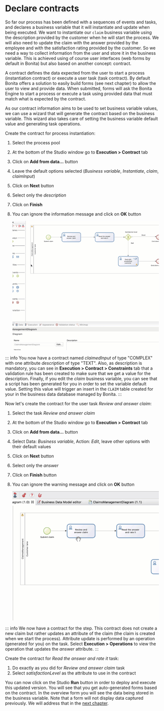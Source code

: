 # Declare contracts

So far our process has  been defined with a sequences of events and tasks, and declares a business variable that it will instantiate and update when being executed. We want to instantiate our `claim` business variable using the description provided by the customer when he will start the process. We will also need to update the claim with the answer provided by the employee and with the satisfaction rating provided by the customer. So we need a way to collect information from the user and store it in the business variable. This is achieved using of course user interfaces (web forms by default in Bonita) but also based on another concept: contract.

A contract defines the data expected from the user to start a process (instantiation contract) or execute a user task (task contract). By default Bonita offers a solution to easily build forms (see next chapter) to allow the user to view and provide data. When submitted, forms will ask the Bonita Engine to start a process or execute a task using provided data that must match what is expected by the contract.

As our contract information aims to be used to set business variable values, we can use a wizard that will generate the contract based on the business variable. This wizard also takes care of setting the business variable default value and generating task operations.

Create the contract for process instantiation:
1. Select the process pool
1. At the bottom of the Studio window go to **Execution > Contract** tab
1. Click on **Add from data...** button
1. Leave the default options selected (_Business variable_, _Instantiate_, _claim_, _claimInput_)
1. Click on **Next** button
1. Select only the _description_
1. Click on **Finish**
1. You can ignore the information message and click on **OK** button

   ![Declare process instantiation contract](images/getting-started-tutorial/declare-contracts/declare-process-instantiation-contract.gif)

::: info
You now have a contract named _claimedInput_ of type "COMPLEX" with one attribute _description_ of type "TEXT". Also, as description is mandatory, you can see in **Execution > Contract > Constraints** tab that a validation rule has been created to make sure that we get a value for the description. Finally, if you edit the _claim_ business variable, you can see that a script has been generated for you in order to set the variable default value. Setting this value will trigger an insert in the `CLAIM` table created for your in the business data database managed by Bonita.
:::

Now let's create the contract for the user task _Review and answer claim_:
1. Select the task _Review and answer claim_
1. At the bottom of the Studio window go to **Execution > Contract** tab
1. Click on **Add from data...** button
1. Select Data: _Business variable_, Action: _Edit_, leave other options with their default values
1. Click on **Next** button
1. Select only the _answer_
1. Click on **Finish** button
1. You can ignore the warning message and click on **OK** button

   ![Declare user task contract](images/getting-started-tutorial/declare-contracts/declare-user-task-contract.gif)

::: info
We now have a contract for the step. This contract does not create a new claim but rather updates an attribute of the claim (the claim is created when we start the process). Attribute update is performed by an operation (generated for you) on the task. Select **Execution > Operations** to view the operation that updates the _answer_ attribute.
:::

Create the contract for _Read the answer and rate it_ task:
1. Do exactly as you did for _Review and answer claim_ task 
1. Select _satisfactionLevel_ as the attribute to use in the contract

You can now click on the Studio **Run** button in order to deploy and execute this updated version. You will see that you get auto-generated forms based on the contract. In the overview form you will see the data being stored in the business variable. Note that a form will not display data captured previously. We will address that in the [next chapter](create-web-user-interfaces.md).
